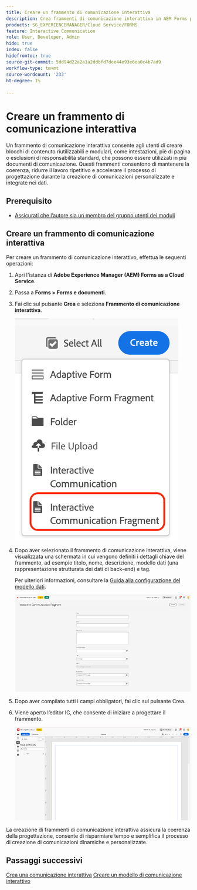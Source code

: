 ```yaml
---
title: Creare un frammento di comunicazione interattiva
description: Crea frammenti di comunicazione interattiva in AEM Forms per creare blocchi di contenuto modulari e riutilizzabili che garantiscano coerenza, risparmio di tempo e supporto di comunicazioni personalizzate basate su dati.
products: SG_EXPERIENCEMANAGER/Cloud Service/FORMS
feature: Interactive Communication
role: User, Developer, Admin
hide: true
index: false
hidefromtoc: true
source-git-commit: 5dd94d22a2a1a2ddbfd7dee44e93e6ea0c4b7ad9
workflow-type: tm+mt
source-wordcount: '233'
ht-degree: 1%

---
```



# Creare un frammento di comunicazione interattiva

Un frammento di comunicazione interattiva consente agli utenti di creare blocchi di contenuto riutilizzabili e modulari, come intestazioni, piè di pagina o esclusioni di responsabilità standard, che possono essere utilizzati in più documenti di comunicazione. Questi frammenti consentono di mantenere la coerenza, ridurre il lavoro ripetitivo e accelerare il processo di progettazione durante la creazione di comunicazioni personalizzate e integrate nei dati.

## Prerequisito

* [Assicurati che l’autore sia un membro del gruppo utenti dei moduli](/help/forms/setup-forms-cloud-service.md#configure-users)

## Creare un frammento di comunicazione interattiva

Per creare un frammento di comunicazione interattivo, effettua le seguenti operazioni:

1. Apri l&#39;istanza di **Adobe Experience Manager (AEM) Forms as a Cloud Service**.
1. Passa a **Forms > Forms e documenti**.
1. Fai clic sul pulsante **Crea** e seleziona **Frammento di comunicazione interattiva**.

   ![Trova documento IC](/help/forms/interactive-communication/assets/fragment.png)

1. Dopo aver selezionato il frammento di comunicazione interattiva, viene visualizzata una schermata in cui vengono definiti i dettagli chiave del frammento, ad esempio titolo, nome, descrizione, modello dati (una rappresentazione strutturata dei dati di back-end) e tag.

   Per ulteriori informazioni, consultare la [Guida alla configurazione del modello dati](https://experienceleague.adobe.com/en/docs/experience-manager-cloud-service/content/forms/integrate/use-form-data-model/create-form-data-models).

   ![Trova documento IC](/help/forms/interactive-communication/assets/createfrgmnt.png)

1. Dopo aver compilato tutti i campi obbligatori, fai clic sul pulsante Crea.
1. Viene aperto l’editor IC, che consente di iniziare a progettare il frammento.

   ![Trova documento IC](/help/forms/interactive-communication/assets/frgmntui.png)

La creazione di frammenti di comunicazione interattiva assicura la coerenza della progettazione, consente di risparmiare tempo e semplifica il processo di creazione di comunicazioni dinamiche e personalizzate.

## Passaggi successivi

[Crea una comunicazione interattiva](/help/forms/interactive-communication/create-interactive-communication.md)
[Creare un modello di comunicazione interattivo](/help/forms/interactive-communication/create-interactive-communication-template.md)
